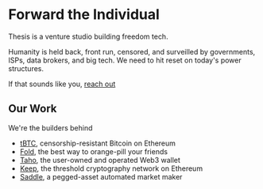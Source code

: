# Forward the Individual

Thesis is a venture studio building freedom tech.

Humanity is held back, front run, censored, and surveilled by governments, ISPs, data brokers, and big tech. We need to hit reset on today's power structures.

If that sounds like you, [reach out](mailto:work@thesis.co)

## Our Work

We're the builders behind

* [tBTC](https://tbtc.network), censorship-resistant Bitcoin on Ethereum
* [Fold](https://foldapp.com), the best way to orange-pill your friends
* [Taho](https://taho.xyz), the user-owned and operated Web3 wallet
* [Keep](https://keep.network), the threshold cryptography network on Ethereum
* [Saddle](https://saddle.finance), a pegged-asset automated market maker

